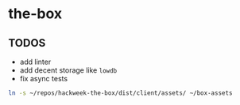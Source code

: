 # the-box

## TODOS

- add linter
- add decent storage like `lowdb`
- fix async tests


```bash
ln -s ~/repos/hackweek-the-box/dist/client/assets/ ~/box-assets
```